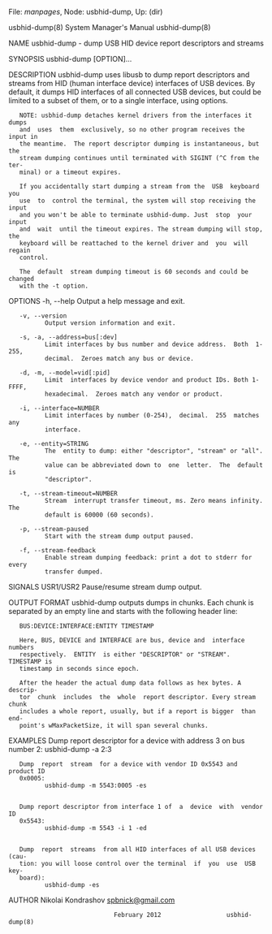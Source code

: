 File: *manpages*,  Node: usbhid-dump,  Up: (dir)

usbhid-dump(8)              System Manager's Manual             usbhid-dump(8)



NAME
       usbhid-dump - dump USB HID device report descriptors and streams

SYNOPSIS
       usbhid-dump [OPTION]...

DESCRIPTION
       usbhid-dump uses libusb to dump report descriptors and streams from HID
       (human interface device) interfaces of USB  devices.   By  default,  it
       dumps HID interfaces of all connected USB devices, but could be limited
       to a subset of them, or to a single interface, using options.

       NOTE: usbhid-dump detaches kernel drivers from the interfaces it  dumps
       and  uses  them  exclusively, so no other program receives the input in
       the meantime.  The report descriptor dumping is instantaneous, but  the
       stream dumping continues until terminated with SIGINT (^C from the ter-
       minal) or a timeout expires.

       If you accidentally start dumping a stream from the  USB  keyboard  you
       use  to  control the terminal, the system will stop receiving the input
       and you won't be able to terminate usbhid-dump. Just  stop  your  input
       and  wait  until the timeout expires. The stream dumping will stop, the
       keyboard will be reattached to the kernel driver and  you  will  regain
       control.

       The  default  stream dumping timeout is 60 seconds and could be changed
       with the -t option.

OPTIONS
       -h, --help
              Output a help message and exit.

       -v, --version
              Output version information and exit.

       -s, -a, --address=bus[:dev]
              Limit interfaces by bus number and device address.  Both  1-255,
              decimal.  Zeroes match any bus or device.

       -d, -m, --model=vid[:pid]
              Limit  interfaces by device vendor and product IDs. Both 1-FFFF,
              hexadecimal.  Zeroes match any vendor or product.

       -i, --interface=NUMBER
              Limit interfaces by number (0-254),  decimal.  255  matches  any
              interface.

       -e, --entity=STRING
              The  entity to dump: either "descriptor", "stream" or "all". The
              value can be abbreviated down to  one  letter.  The  default  is
              "descriptor".

       -t, --stream-timeout=NUMBER
              Stream  interrupt transfer timeout, ms. Zero means infinity. The
              default is 60000 (60 seconds).

       -p, --stream-paused
              Start with the stream dump output paused.

       -f, --stream-feedback
              Enable stream dumping feedback: print a dot to stderr for  every
              transfer dumped.

SIGNALS
       USR1/USR2
              Pause/resume stream dump output.

OUTPUT FORMAT
       usbhid-dump  outputs  dumps  in  chunks.  Each chunk is separated by an
       empty line and starts with the following header line:

       BUS:DEVICE:INTERFACE:ENTITY TIMESTAMP

       Here, BUS, DEVICE and INTERFACE are bus, device and  interface  numbers
       respectively.  ENTITY  is either "DESCRIPTOR" or "STREAM". TIMESTAMP is
       timestamp in seconds since epoch.

       After the header the actual dump data follows as hex bytes. A  descrip-
       tor  chunk  includes  the  whole  report descriptor. Every stream chunk
       includes a whole report, usually, but if a report is bigger  than  end-
       point's wMaxPacketSize, it will span several chunks.

EXAMPLES
       Dump report descriptor for a device with address 3 on bus number 2:
              usbhid-dump -a 2:3


       Dump  report  stream  for a device with vendor ID 0x5543 and product ID
       0x0005:
              usbhid-dump -m 5543:0005 -es


       Dump report descriptor from interface 1 of  a  device  with  vendor  ID
       0x5543:
              usbhid-dump -m 5543 -i 1 -ed


       Dump  report  streams  from all HID interfaces of all USB devices (cau-
       tion: you will loose control over the terminal  if  you  use  USB  key-
       board):
              usbhid-dump -es


AUTHOR
       Nikolai Kondrashov <spbnick@gmail.com>



                                 February 2012                  usbhid-dump(8)
